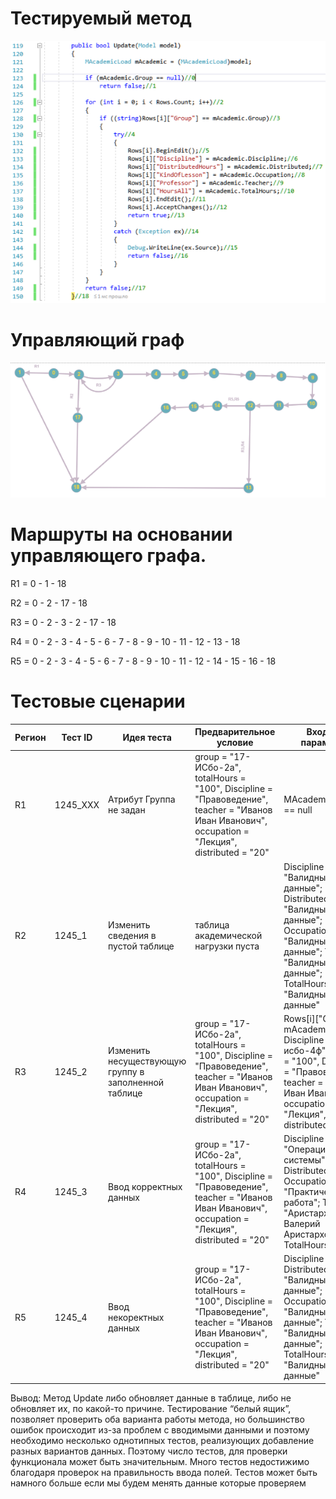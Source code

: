 # Тестируемый метод
![alt text](CODE.PNG "Тестируемый метод")
# Управляющий граф
![alt text](GRAPH.PNG "Тестируемый метод")
# Маршруты на основании управляющего графа.

R1 = 0 - 1 - 18

R2 = 0 - 2 - 17 - 18

R3 = 0 - 2 - 3 - 2 - 17 - 18

R4 = 0 - 2 - 3 - 4 - 5 - 6 - 7 - 8 - 9 - 10 - 11 - 12 - 13 - 18

R5 = 0 - 2 - 3 - 4 - 5 - 6 - 7 - 8 - 9 - 10 - 11 - 12 - 14 - 15 - 16 - 18


# Тестовые сценарии
|Регион|Тест ID|Идея теста|Предварительное условие|Входные параметры|Ожидаемый результат|
| --- | --- | --- | --- | --- | --- |
|R1|1245_XXX|Атрибут Группа не задан |group = "17-ИСбо-2а", totalHours =  "100", Discipline = "Правоведение", teacher =  "Иванов Иван Иванович", occupation =  "Лекция", distributed = "20"| MAcademic.Group == null |недостижим|
|R2|1245_1|Изменить сведения в пустой таблице| таблица академической нагрузки пуста | Discipline = "Валидные данные"; Distributed = "Валидные данные"; Occupation = "Валидные данные"; Teacher = "Валидные данные"; TotalHours = "Валидные данные"|false|
|R3|1245_2|Изменить несуществующую группу в заполненной таблице|group = "17-ИСбо-2а", totalHours =  "100", Discipline = "Правоведение", teacher =  "Иванов Иван Иванович", occupation =  "Лекция", distributed = "20"|Rows[i]["Group"] != mAcademic.Group Discipline  = "17-исбо-4ф"totalHours =  "100", Discipline = "Правоведение", teacher =  "Иванов Иван Иванович", occupation =  "Лекция", distributed = "20"|true|
|R4|1245_3|Ввод корректных данных|group = "17-ИСбо-2а", totalHours =  "100", Discipline = "Правоведение", teacher =  "Иванов Иван Иванович", occupation =  "Лекция", distributed = "20"| Discipline = "Операционные системы"; Distributed = "30"; Occupation = "Практическая работа"; Teacher = "Аристархов Валерий Аристархович"; TotalHours = "120";|true|
|R5|1245_4|Ввод некоректных данных |group = "17-ИСбо-2а", totalHours =  "100", Discipline = "Правоведение", teacher =  "Иванов Иван Иванович", occupation =  "Лекция", distributed = "20"| Discipline  = "1" Distributed = "Валидные данные"; Occupation = "Валидные данные"; Teacher = "Валидные данные"; TotalHours = "Валидные данные"|true|

Вывод: Метод Update либо обновляет данные в таблице, либо не обновляет их, по какой-то причине. Тестирование “белый ящик”, позволяет проверить оба варианта работы метода, но большинство ошибок происходит из-за проблем с вводимыми данными и поэтому необходимо несколько однотипных тестов, реализующих добавление разных вариантов данных. Поэтому число тестов, для проверки функционала может быть значительным.
Много тестов недостижимо благодаря проверок на правильность ввода полей.
Тестов может быть намного больше если мы будем менять данные которые проверяем